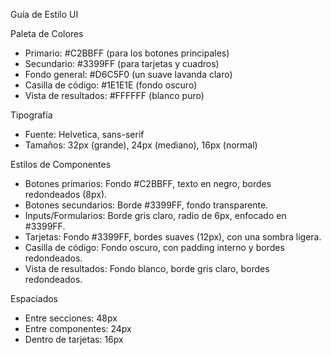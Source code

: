 Guía de Estilo UI

Paleta de Colores
- Primario: #C2BBFF (para los botones principales)
- Secundario: #3399FF (para tarjetas y cuadros)
- Fondo general: #D6C5F0 (un suave lavanda claro)
- Casilla de código: #1E1E1E (fondo oscuro)
- Vista de resultados: #FFFFFF (blanco puro)

Tipografía
- Fuente: Helvetica, sans-serif
- Tamaños: 32px (grande), 24px (mediano), 16px (normal)

Estilos de Componentes
- Botones primarios: Fondo #C2BBFF, texto en negro, bordes redondeados (8px).
- Botones secundarios: Borde #3399FF, fondo transparente.
- Inputs/Formularios: Borde gris claro, radio de 6px, enfocado en #3399FF.
- Tarjetas: Fondo #3399FF, bordes suaves (12px), con una sombra ligera.
- Casilla de código: Fondo oscuro, con padding interno y bordes redondeados.
- Vista de resultados: Fondo blanco, borde gris claro, bordes redondeados.

Espaciados
- Entre secciones: 48px
- Entre componentes: 24px
- Dentro de tarjetas: 16px

